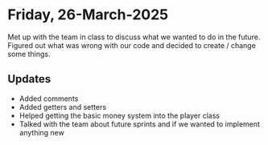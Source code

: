 # Friday, 26-March-2025
Met up with the team in class to discuss what we wanted to do in the future. Figured out what was wrong with our code and decided to create / change some things.

## Updates
- Added comments
- Added getters and setters
- Helped getting the basic money system into the player class
- Talked with the team about future sprints and if we wanted to implement anything new

